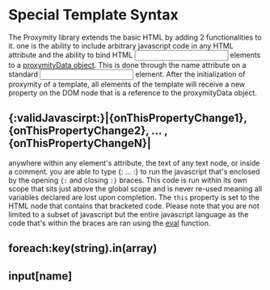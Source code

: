 # Special Template Syntax
The Proxymity library extends the basic HTML by adding 2 functionalities to it. one is the ability to include arbitrary javascript code in any HTML attribute and the ability to bind HTML <input> elements to a [proxymityData object](proxymity-data.md). This is done through the name attribute on a standard <input> element. After the initialization of proxymity of a template, all elements of the template will receive a new property on the DOM node that is a reference to the proxymityData object.

## {:validJavascirpt:}|{onThisPropertyChange1},{onThisPropertyChange2}, ... , {onThisPropertyChangeN}|
anywhere within any element's attribute, the text of any text node, or inside a comment. you are able to type {: ... :} to run the javascript that's enclosed by the opening `{:` and closing `:}` braces. This code is run within its own scope that sits just above the global scope and is never re-used meaning all variables declared are lost upon completion. The `this` property is set to the HTML node that contains that bracketed code. Please note that you are not limited to a subset of javascript but the entire javascript language as the code that's within the braces are ran using the [eval](https://developer.mozilla.org/en-US/docs/Web/JavaScript/Reference/Global_Objects/eval) function.


## foreach:key(string).in(array)

## input[name]
